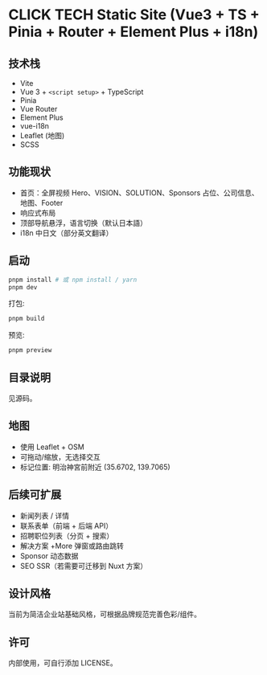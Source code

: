 # CLICK TECH Static Site (Vue3 + TS + Pinia + Router + Element Plus + i18n)

## 技术栈
- Vite
- Vue 3 + `<script setup>` + TypeScript
- Pinia
- Vue Router
- Element Plus
- vue-i18n
- Leaflet (地图)
- SCSS

## 功能现状
- 首页：全屏视频 Hero、VISION、SOLUTION、Sponsors 占位、公司信息、地图、Footer
- 响应式布局
- 顶部导航悬浮，语言切换（默认日本語）
- i18n 中日文（部分英文翻译）

## 启动
```bash
pnpm install # 或 npm install / yarn
pnpm dev
```

打包:
```bash
pnpm build
```

预览:
```bash
pnpm preview
```

## 目录说明
见源码。

## 地图
- 使用 Leaflet + OSM
- 可拖动/缩放，无选择交互
- 标记位置: 明治神宮前附近 (35.6702, 139.7065)

## 后续可扩展
- 新闻列表 / 详情
- 联系表单（前端 + 后端 API）
- 招聘职位列表（分页 + 搜索）
- 解决方案 +More 弹窗或路由跳转
- Sponsor 动态数据
- SEO SSR（若需要可迁移到 Nuxt 方案）

## 设计风格
当前为简洁企业站基础风格，可根据品牌规范完善色彩/组件。

## 许可
内部使用，可自行添加 LICENSE。